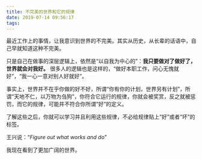 ```yaml
---
title: 不完美的世界和它的规律
date: 2019-07-14 09:56:17
tags: 
---
```


最近工作上的事情，让我意识到世界的不完美。其实从历史，从长辈的话语中，自己早就知道这种不完美。

只是自己在做事的深层逻辑上，依然是“以自我为中心的”：**我只要做对了做好了，世界就会对我好。** 很多人的逻辑也是这样的，“做好本职工作，问心无愧就好”，“我一心一意对别人好就好”。

事实上，世界并不在乎你做的好不好，所谓“你有你的计划，世界另有计划”，所谓“天地不仁，以万物为刍狗”，你符合它运行的规律，你就会被奖赏，反之就被惩罚，而它的规律，可能并不符合你所谓“好”的定义。

了解这些之后，你就可以学习并且利用这些规律，不必给规律贴上“好”或者“坏”的标签。

王兴说：“*Figure out what works and do*”

我现在看到了更加广阔的世界。